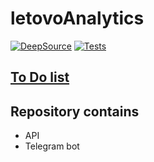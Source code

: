 # letovoAnalytics
[![DeepSource](https://deepsource.io/gh/arsikurin/letovoAnalytics.svg/?label=resolved+issues&show_trend=true&token=aLZlulv-AirTmu0fT8MTNJiA)](https://deepsource.io/gh/arsikurin/letovoAnalytics/?ref=repository-badge)
[![Tests](https://github.com/arsikurin/letovoAnalytics/actions/workflows/test.yaml/badge.svg?branch=main)](https://github.com/arsikurin/letovoAnalytics/actions/workflows/test.yaml)

## [To Do list](https://github.com/arsikurin/letovoAnalytics/projects/1)


## Repository contains
- API
- Telegram bot
